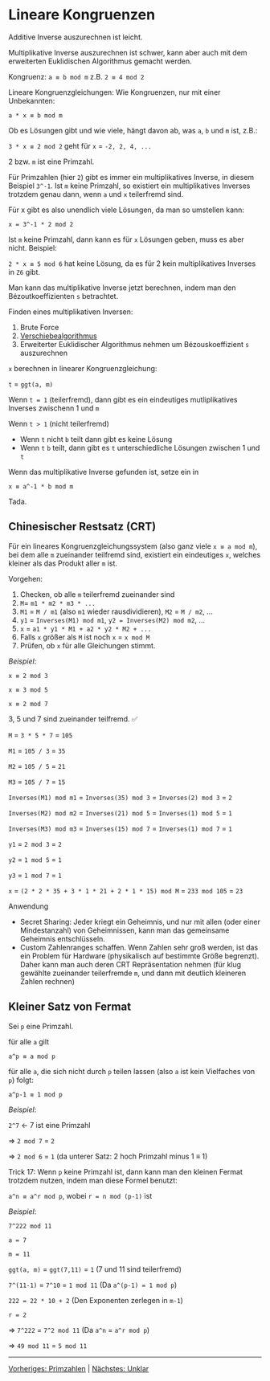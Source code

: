# Lineare Kongruenzen

Additive Inverse auszurechnen ist leicht.

Multiplikative Inverse auszurechnen ist schwer, kann aber auch mit dem erweiterten Euklidischen Algorithmus gemacht werden.

Kongruenz: `a ≡ b mod m` z.B. `2 ≡ 4 mod 2`

Lineare Kongruenzgleichungen: Wie Kongruenzen, nur mit einer Unbekannten:

`a * x ≡ b mod m`

Ob es Lösungen gibt und wie viele, hängt davon ab, was `a`, `b` und `m` ist, z.B.:

`3 * x ≡ 2 mod 2` geht für `x` = `-2, 2, 4, ...`

2 bzw. `m` ist eine Primzahl.

Für Primzahlen (hier `2`) gibt es immer ein multiplikatives Inverse, in diesem Beispiel `3^-1`. Ist `m` keine Primzahl, so existiert ein multiplikatives Inverses trotzdem genau dann, wenn `a` und `x` teilerfremd sind.

Für x gibt es also unendlich viele Lösungen, da man so umstellen kann:

`x = 3^-1 * 2 mod 2`

Ist `m` keine Primzahl, dann kann es für `x` Lösungen geben, muss es aber nicht. Beispiel:

`2 * x ≡ 5 mod 6` hat keine Lösung, da es für 2 kein multiplikatives Inverses in `Z6` gibt. 

Man kann das multiplikative Inverse jetzt berechnen, indem man den Bézoutkoeffizienten `s` betrachtet.

Finden eines multiplikativen Inversen:

1. Brute Force
2. [Verschiebealgorithmus](modulo.md)
3. Erweiterter Euklidischer Algorithmus nehmen um Bézouskoeffizient `s` auszurechnen

`x` berechnen in linearer Kongruenzgleichung:

`t` = `ggt(a, m)`

Wenn `t = 1` (teilerfremd), dann gibt es ein eindeutiges mutliplikatives Inverses zwischenn 1 und `m`

Wenn `t > 1` (nicht teilerfremd)
- Wenn `t` nicht `b` teilt dann gibt es keine Lösung
- Wenn `t` `b` teilt, dann gibt es `t` unterschiedliche Lösungen zwischen 1 und `t`

Wenn das multiplikative Inverse gefunden ist, setze ein in

`x ≡ a^-1 * b mod m`

Tada.

## Chinesischer Restsatz (CRT)
Für ein lineares Kongruenzgleichungssystem (also ganz viele `x ≡ a mod m`), bei dem alle `m` zueinander teilfremd sind, existiert ein eindeutiges `x`, welches kleiner als das Produkt aller `m` ist.

Vorgehen:
1. Checken, ob alle `m` teilerfremd zueinander sind
2. `M`= `m1 * m2 * m3 * ...`
3. `M1` = `M / m1` (also `m1` wieder rausdividieren), `M2` = `M / m2`, ...
4. `y1` = `Inverses(M1) mod m1`, `y2 = Inverses(M2) mod m2`, ...
5. `x` = `a1 * y1 * M1 + a2 * y2 * M2 + ...`
6. Falls `x` größer als `M` ist noch `x` = `x mod M`
7. Prüfen, ob `x` für alle Gleichungen stimmt.

*Beispiel*:

`x ≡ 2 mod 3`

`x ≡ 3 mod 5`

`x ≡ 2 mod 7`

3, 5 und 7 sind zueinander teilfremd. ✅

`M` = `3 * 5 * 7` = `105`

`M1` = `105 / 3` = `35`

`M2` = `105 / 5` = `21`

`M3` = `105 / 7` = `15`

`Inverses(M1) mod m1` = `Inverses(35) mod 3` = `Inverses(2) mod 3` = `2`

`Inverses(M2) mod m2` = `Inverses(21) mod 5` = `Inverses(1) mod 5` = `1`

`Inverses(M3) mod m3` = `Inverses(15) mod 7` = `Inverses(1) mod 7` = `1`

`y1` = `2 mod 3` = `2`

`y2` = `1 mod 5` = `1`

`y3` = `1 mod 7` = `1`

`x` = `(2 * 2 * 35 + 3 * 1 * 21 + 2 * 1 * 15) mod M` = `233 mod 105` = `23` 

Anwendung
- Secret Sharing: Jeder kriegt ein Geheimnis, und nur mit allen (oder einer Mindestanzahl) von Geheimnissen, kann man das gemeinsame Geheimnis entschlüsseln.
- Custom Zahlenranges schaffen. Wenn Zahlen sehr groß werden, ist das ein Problem für Hardware (physikalisch auf bestimmte Größe begrenzt). Daher kann man auch deren CRT Repräsentation nehmen (für klug gewählte zueinander teilerfremde `m`, und dann mit deutlich kleineren Zahlen rechnen) 


## Kleiner Satz von Fermat

Sei `p` eine Primzahl.

für alle `a` gilt

`a^p ≡ a mod p`

für alle `a`, die sich nicht durch `p` teilen lassen (also `a` ist kein Vielfaches von `p`) folgt:

`a^p-1 ≡ 1 mod p`

*Beispiel*:

`2^7` <- 7 ist eine Primzahl

=> `2 mod 7` = `2`

=> `2 mod 6` = `1` (da unterer Satz: 2 hoch Primzahl minus 1 ≡ 1)

Trick 17: Wenn `p` keine Primzahl ist, dann kann man den kleinen Fermat trotzdem nutzen, indem man diese Formel benutzt:

`a^n ≡ a^r mod p`, wobei `r = n mod (p-1)` ist

*Beispiel*:

`7^222 mod 11`

`a = 7`

`m = 11`

`ggt(a, m)` = `ggt(7,11)` = `1` (7 und 11 sind teilerfremd)

`7^(11-1)` = `7^10` = `1 mod 11` (Da `a^(p-1) = 1 mod p`)

`222 = 22 * 10 + 2` (Den Exponenten zerlegen in `m-1`)

`r = 2`

=> `7^222` = `7^2 mod 11` (Da `a^n` = `a^r mod p`)

=> `49 mod 11` = `5 mod 11` 

___
[Vorheriges: Primzahlen](primzahlen.md) | [Nächstes: Unklar](unklar.md)